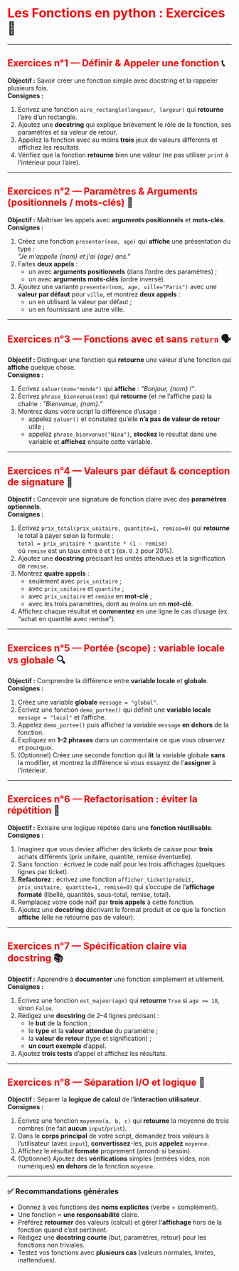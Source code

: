 # <span style="color:red;">Les Fonctions en python : Exercices</span> 📘

---

## <span style="color:red;">Exercices n°1 — Définir & Appeler une fonction</span> 📞
**Objectif :** Savoir créer une fonction simple avec docstring et la rappeler plusieurs fois.  
**Consignes :**
1. Écrivez une fonction `aire_rectangle(longueur, largeur)` qui **retourne** l’aire d’un rectangle.  
2. Ajoutez une **docstring** qui explique brièvement le rôle de la fonction, ses paramètres et sa valeur de retour.  
3. Appelez la fonction avec au moins **trois** jeux de valeurs différents et affichez les résultats.  
4. Vérifiez que la fonction **retourne** bien une valeur (ne pas utiliser `print` à l’intérieur pour l’aire).

---

## <span style="color:red;">Exercices n°2 — Paramètres & Arguments (positionnels / mots-clés)</span> 🧩
**Objectif :** Maîtriser les appels avec **arguments positionnels** et **mots-clés**.  
**Consignes :**
1. Créez une fonction `presenter(nom, age)` qui **affiche** une présentation du type :  
   _"Je m'appelle {nom} et j'ai {age} ans."_
2. Faites **deux appels** :
   - un avec **arguments positionnels** (dans l’ordre des paramètres) ;
   - un avec **arguments mots-clés** (ordre inversé).
3. Ajoutez une variante `presenter(nom, age, ville="Paris")` avec une **valeur par défaut** pour `ville`, et montrez **deux appels** :  
   - un en utilisant la valeur par défaut ;  
   - un en fournissant une autre ville.

---

## <span style="color:red;">Exercices n°3 — Fonctions avec et sans `return`</span> 🗣️
**Objectif :** Distinguer une fonction qui **retourne** une valeur d’une fonction qui **affiche** quelque chose.  
**Consignes :**
1. Écrivez `saluer(nom="monde")` qui **affiche** : _"Bonjour, {nom} !"_.  
2. Écrivez `phrase_bienvenue(nom)` qui **retourne** (et ne l’affiche pas) la chaîne : _"Bienvenue, {nom}."_  
3. Montrez dans votre script la différence d’usage :  
   - appelez `saluer()` et constatez qu’elle **n’a pas de valeur de retour** utile ;  
   - appelez `phrase_bienvenue("Nina")`, **stockez** le résultat dans une variable et **affichez** ensuite cette variable.

---

## <span style="color:red;">Exercices n°4 — Valeurs par défaut & conception de signature</span> 🧱
**Objectif :** Concevoir une signature de fonction claire avec des **paramètres optionnels**.  
**Consignes :**
1. Écrivez `prix_total(prix_unitaire, quantite=1, remise=0)` qui **retourne** le total à payer selon la formule :  
   `total = prix_unitaire * quantite * (1 - remise)`  
   où `remise` est un taux entre `0` et `1` (ex. `0.2` pour 20%).  
2. Ajoutez une **docstring** précisant les unités attendues et la signification de `remise`.  
3. Montrez **quatre appels** :
   - seulement avec `prix_unitaire` ;
   - avec `prix_unitaire` et `quantite` ;
   - avec `prix_unitaire` et `remise` en **mot-clé** ;
   - avec les trois paramètres, dont au moins un en **mot-clé**.  
4. Affichez chaque résultat et **commentez** en une ligne le cas d’usage (ex. “achat en quantité avec remise”).

---

## <span style="color:red;">Exercices n°5 — Portée (scope) : variable locale vs globale</span> 🔍
**Objectif :** Comprendre la différence entre **variable locale** et **globale**.  
**Consignes :**
1. Créez une variable **globale** `message = "global"`.  
2. Écrivez une fonction `demo_portee()` qui définit une **variable locale** `message = "local"` et l’affiche.  
3. Appelez `demo_portee()` puis affichez la variable `message` **en dehors** de la fonction.  
4. Expliquez en **1–2 phrases** dans un commentaire ce que vous observez et pourquoi.  
5. (Optionnel) Créez une seconde fonction qui **lit** la variable globale **sans** la modifier, et montrez la différence si vous essayez de l’**assigner** à l’intérieur.

---

## <span style="color:red;">Exercices n°6 — Refactorisation : éviter la répétition</span> 🔁
**Objectif :** Extraire une logique répétée dans une **fonction réutilisable**.  
**Consignes :**
1. Imaginez que vous deviez afficher des tickets de caisse pour **trois** achats différents (prix unitaire, quantité, remise éventuelle).  
2. Sans fonction : écrivez le code naïf pour les trois affichages (quelques lignes par ticket).  
3. **Refactorez** : écrivez une fonction `afficher_ticket(produit, prix_unitaire, quantite=1, remise=0)` qui s’occupe de l’**affichage formaté** (libellé, quantités, sous-total, remise, total).  
4. Remplacez votre code naïf par **trois appels** à cette fonction.  
5. Ajoutez une **docstring** décrivant le format produit et ce que la fonction **affiche** (elle ne retourne pas de valeur).

---

## <span style="color:red;">Exercices n°7 — Spécification claire via docstring</span> 📚
**Objectif :** Apprendre à **documenter** une fonction simplement et utilement.  
**Consignes :**
1. Écrivez une fonction `est_majeur(age)` qui **retourne** `True` si `age >= 18`, sinon `False`.  
2. Rédigez une **docstring** de 2–4 lignes précisant :
   - le **but** de la fonction ;
   - le **type** et la **valeur attendue** du paramètre ;
   - la **valeur de retour** (type et signification) ;
   - **un court exemple** d’appel.  
3. Ajoutez **trois tests** d’appel et affichez les résultats.

---

## <span style="color:red;">Exercices n°8 — Séparation I/O et logique</span> 🧪
**Objectif :** Séparer la **logique de calcul** de l’**interaction utilisateur**.  
**Consignes :**
1. Écrivez une fonction `moyenne(a, b, c)` qui **retourne** la moyenne de trois nombres (ne fait **aucun** `input`/`print`).  
2. Dans le **corps principal** de votre script, demandez trois valeurs à l’utilisateur (avec `input`), **convertissez**-les, puis **appelez** `moyenne`.  
3. Affichez le résultat **formaté** proprement (arrondi si besoin).  
4. (Optionnel) Ajoutez des **vérifications** simples (entrées vides, non numériques) **en dehors** de la fonction `moyenne`.

---

### ✅ Recommandations générales
- Donnez à vos fonctions des **noms explicites** (verbe + complément).  
- Une fonction = **une responsabilité** claire.  
- Préférez **retourner** des valeurs (calcul) et gérer l’**affichage** hors de la fonction quand c’est pertinent.  
- Rédigez une **docstring courte** (but, paramètres, retour) pour les fonctions non triviales.  
- Testez vos fonctions avec **plusieurs cas** (valeurs normales, limites, inattendues).
